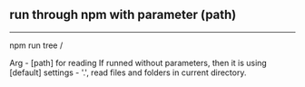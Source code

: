 ## run through npm with parameter (path)
----------------
npm run tree /

Arg - [path] for reading
If runned without parameters, then it is using [default] settings - '.', read files and folders in current directory.
